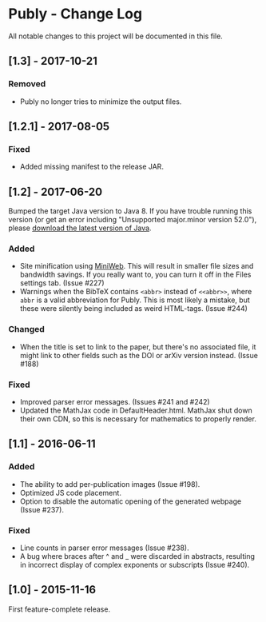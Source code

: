 # Publy - Change Log
All notable changes to this project will be documented in this file.


## [1.3] - 2017-10-21

### Removed
- Publy no longer tries to minimize the output files.


## [1.2.1] - 2017-08-05

### Fixed
- Added missing manifest to the release JAR.


## [1.2] - 2017-06-20
Bumped the target Java version to Java 8. If you have trouble running this version (or get an error including "Unsupported major.minor version 52.0"), please [download the latest version of Java](https://www.java.com/).

### Added
- Site minification using [MiniWeb](https://bitbucket.org/Mangara/miniweb). This will result in smaller file sizes and bandwidth savings. If you really want to, you can turn it off in the Files settings tab. (Issue #227)
- Warnings when the BibTeX contains `<abbr>` instead of `<<abbr>>`, where `abbr` is a valid abbreviation for Publy. This is most likely a mistake, but these were silently being included as weird HTML-tags. (Issue #244)

### Changed
- When the title is set to link to the paper, but there's no associated file, it might link to other fields such as the DOI or arXiv version instead. (Issue #188)

### Fixed
- Improved parser error messages. (Issues #241 and #242)
- Updated the MathJax code in DefaultHeader.html. MathJax shut down their own CDN, so this is necessary for mathematics to properly render.


## [1.1] - 2016-06-11
### Added
- The ability to add per-publication images (Issue #198).
- Optimized JS code placement.
- Option to disable the automatic opening of the generated webpage (Issue #237).

### Fixed
- Line counts in parser error messages (Issue #238).
- A bug where braces after ^ and _ were discarded in abstracts, resulting in incorrect display of complex exponents or subscripts (Issue #240).


## [1.0] - 2015-11-16
First feature-complete release.
